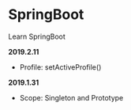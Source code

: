 # SpringBoot
Learn SpringBoot

**2019.2.11**
- Profile: setActiveProfile()

**2019.1.31**
- Scope: Singleton and Prototype

